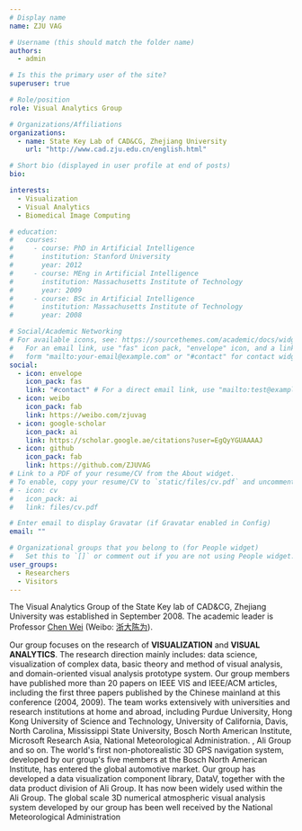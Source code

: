 ```yaml
---
# Display name
name: ZJU VAG

# Username (this should match the folder name)
authors:
  - admin

# Is this the primary user of the site?
superuser: true

# Role/position
role: Visual Analytics Group

# Organizations/Affiliations
organizations:
  - name: State Key Lab of CAD&CG, Zhejiang University
    url: "http://www.cad.zju.edu.cn/english.html"

# Short bio (displayed in user profile at end of posts)
bio:

interests:
  - Visualization
  - Visual Analytics
  - Biomedical Image Computing

# education:
#   courses:
#     - course: PhD in Artificial Intelligence
#       institution: Stanford University
#       year: 2012
#     - course: MEng in Artificial Intelligence
#       institution: Massachusetts Institute of Technology
#       year: 2009
#     - course: BSc in Artificial Intelligence
#       institution: Massachusetts Institute of Technology
#       year: 2008

# Social/Academic Networking
# For available icons, see: https://sourcethemes.com/academic/docs/widgets/#icons
#   For an email link, use "fas" icon pack, "envelope" icon, and a link in the
#   form "mailto:your-email@example.com" or "#contact" for contact widget.
social:
  - icon: envelope
    icon_pack: fas
    link: "#contact" # For a direct email link, use "mailto:test@example.org".
  - icon: weibo
    icon_pack: fab
    link: https://weibo.com/zjuvag
  - icon: google-scholar
    icon_pack: ai
    link: https://scholar.google.ae/citations?user=EgQyYGUAAAAJ
  - icon: github
    icon_pack: fab
    link: https://github.com/ZJUVAG
# Link to a PDF of your resume/CV from the About widget.
# To enable, copy your resume/CV to `static/files/cv.pdf` and uncomment the lines below.
# - icon: cv
#   icon_pack: ai
#   link: files/cv.pdf

# Enter email to display Gravatar (if Gravatar enabled in Config)
email: ""

# Organizational groups that you belong to (for People widget)
#   Set this to `[]` or comment out if you are not using People widget.
user_groups:
  - Researchers
  - Visitors
---
```


The Visual Analytics Group of the State Key lab of CAD&CG, Zhejiang University was established in September 2008. The academic leader is Professor [Chen Wei](http://www.cad.zju.edu.cn/home/chenwei/) (Weibo: [浙大陈为](https://weibo.com/shearwarp)).

Our group focuses on the research of **VISUALIZATION** and **VISUAL ANALYTICS**. The research direction mainly includes: data science, visualization of complex data, basic theory and method of visual analysis, and domain-oriented visual analysis prototype system. Our group members have published more than 20 papers on IEEE VIS and IEEE/ACM articles, including the first three papers published by the Chinese mainland at this conference (2004, 2009). The team works extensively with universities and research institutions at home and abroad, including Purdue University, Hong Kong University of Science and Technology, University of California, Davis, North Carolina, Mississippi State University, Bosch North American Institute, Microsoft Research Asia, National Meteorological Administration. , Ali Group and so on. The world's first non-photorealistic 3D GPS navigation system, developed by our group's five members at the Bosch North American Institute, has entered the global automotive market. Our group has developed a data visualization component library, DataV, together with the data product division of Ali Group. It has now been widely used within the Ali Group. The global scale 3D numerical atmospheric visual analysis system developed by our group has been well received by the National Meteorological Administration
